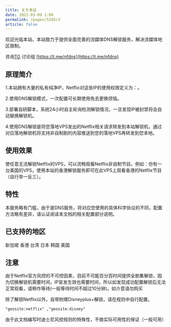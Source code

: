 ```yaml
---
title: 关于本站
date: 2022-03-09 1:06
permalink: /pages/52d5c3
article: false
---
```


欢迎光临本站，本站致力于提供全面完善的流媒体DNS解锁服务，解决流媒体地区限制。

咨询[TG](https://t.me/leo_togo)  讨论组 [https://t.me/nfdns](https://t.me/nfdns)

## 原理简介
1.本站拥有大量的私有纯净IP，Netflix对这些IP的使用权限定义为：<Badge text="支持非自制剧的观看" type="error" vertical="middle"/>。

2.使用DNS解锁模式，一次配置可长期使用免去更换烦恼。

3.部署自研脚本，系统24小时自主轮询检测解锁情况，一旦发现IP被封禁将会自动替换解锁机。

4.使用DNS解锁是将您落地VPS发出的Netflix相关请求转发到本站解锁机，通过对应落地解锁机将支持非自制剧的内容推送到您的落地VPS再转发到您本地。


## 使用效果
使任意无法解锁Netflix的VPS，可以流畅观看Netflix非自制节目。例如：你有一台美国的VPS，使用本站的香港解锁服务即可在此VPS上观看香港的Netflix节目（自行举一反三）。

## 特性
本服务略有门槛，由于是DNS服务，将对应您使用的具体科学协议的不同，配置方法略有差异，请认证阅读本文档的相关配置部分说明。

## 已支持的地区
新加坡  香港  台湾  日本  韩国  美国

## 注意
由于Netflix官方风控的不可控因素，目前不可能百分百时间提供全剧集解锁，因为切换解锁机需要时间，IP宣发生效也需要时间，所以如发现成功配置解锁后无法正常观看，请稍作等待(一般等待时间不超过10分钟)。如介意请勿购买

除了解锁Netflix以外，自带附赠Disneyplus+解锁，请在规则中自行配置。
``` html
"geosite:netflix" ,"geosite:disney"
```
由于此文档编写时迪士尼风控规则的特殊性，不做实际可用性的保证（一般可用）

